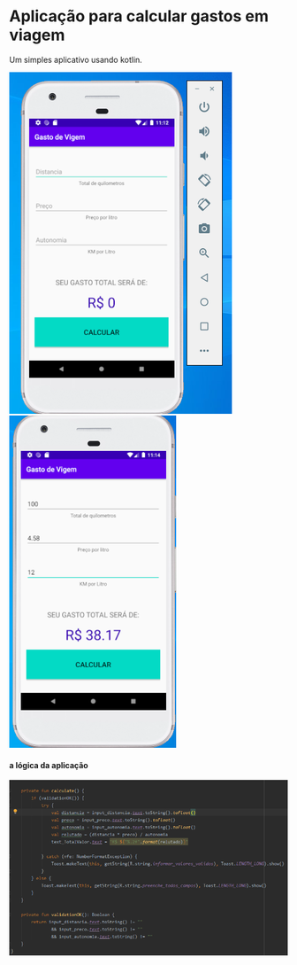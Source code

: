 # Aplicação para calcular gastos em viagem
Um simples aplicativo usando kotlin.

![alt text](telaApresentacao.png)
![alt text](telaApresentacaoCalculando.png)

#### a lógica da aplicação
![alt text](logica_da_aplicacao.png)


